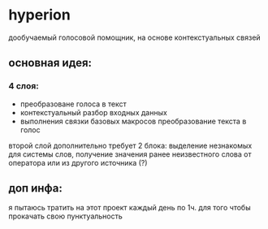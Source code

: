 # hyperion
дообучаемый голосовой помощник, на основе контекстуальных связей

## основная идея:
### 4 слоя:
- преобразоване голоса в текст
- контекстуальный разбор входных данных
- выполнения связки базовых макросов
 преобразование текста в голос

второй слой дополнительно требует 2 блока: выделение незнакомых для системы слов, получение значения ранее неизвестного слова от оператора или из другого источника (?)

## доп инфа:
я пытаюсь тратить на этот проект каждый день по 1ч. для того чтобы прокачать свою пунктуальность
